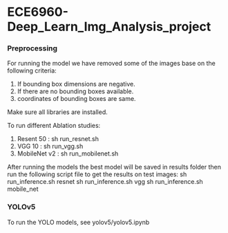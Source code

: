 # ECE6960-Deep_Learn_Img_Analysis_project

### Preprocessing
For running the model we have removed some of the images base on the following criteria:
1. If bounding box dimensions are negative.
2. If there are no bounding boxes available.
3. coordinates of bounding boxes are same.

Make sure all libraries are installed.

To run different Ablation studies:

1. Resent 50 : sh run_resnet.sh
2. VGG 10 : sh run_vgg.sh
3. MobileNet v2 : sh run_mobilenet.sh

After running the models the best model will be saved in results folder then run the following script file to get the results on test images:
sh run_inference.sh resnet
sh run_inference.sh vgg
sh run_inference.sh mobile_net


### YOLOv5

To run the YOLO models, see yolov5/yolov5.ipynb